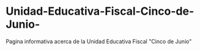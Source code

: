 # Unidad-Educativa-Fiscal-Cinco-de-Junio-
Pagina informativa acerca de la Unidad Educativa Fiscal "Cinco de Junio"
